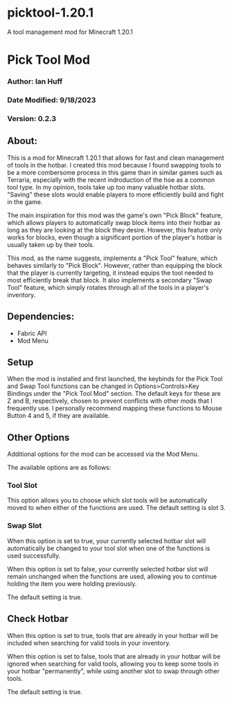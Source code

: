 # picktool-1.20.1

A tool management mod for Minecraft 1.20.1



# Pick Tool Mod

### Author: Ian Huff
### Date Modified: 9/18/2023
### Version: 0.2.3



## About:

This is a mod for Minecraft 1.20.1 that allows for fast and clean management of tools in the hotbar.
I created this mod because I found swapping tools to be a more combersome process in this game than in similar games such as Terraria, especially with the recent indroduction of the hoe as a common tool type.
In my opinion, tools take up too many valuable hotbar slots. "Saving" these slots would enable players to more efficiently build and fight in the game.

The main inspiration for this mod was the game's own "Pick Block" feature, which allows players to automatically swap block items into their hotbar as long as they are looking at the block they desire.
However, this feature only works for blocks, even though a significant portion of the player's hotbar is usually taken up by their tools.

This mod, as the name suggests, implements a "Pick Tool" feature, which behaves similarly to "Pick Block".
However, rather than equipping the block that the player is currently targeting, it instead equips the tool needed to most efficiently break that block.
It also implements a secondary "Swap Tool" feature, which simply rotates through all of the tools in a player's inventory.



## Dependencies:

- Fabric API
- Mod Menu



## Setup

When the mod is installed and first launched, the keybinds for the Pick Tool and Swap Tool functions can be changed in Options>Controls>Key Bindings under the "Pick Tool Mod" section.
The default keys for these are Z and B, respectively, chosen to prevent conflicts with other mods that I frequently use. I personally recommend mapping these functions to Mouse Button 4 and 5, if they are available.



## Other Options

Additional options for the mod can be accessed via the Mod Menu.

The available options are as follows:

### Tool Slot
This option allows you to choose which slot tools will be automatically moved to when either of the functions are used. The default setting is slot 3.

### Swap Slot
When this option is set to true, your currently selected hotbar slot will automatically be changed to your tool slot when one of the functions is used successfully.

When this option is set to false, your currently selected hotbar slot will remain unchanged when the functions are used, allowing you to continue holding the item you were holding previously.

The default setting is true.

## Check Hotbar
When this option is set to true, tools that are already in your hotbar will be included when searching for valid tools in your inventory.

When this option is set to false, tools that are already in your hotbar will be ignored when searching for valid tools, allowing you to keep some tools in your hotbar "permanently", while using another slot to swap through other tools.

The default setting is true.

